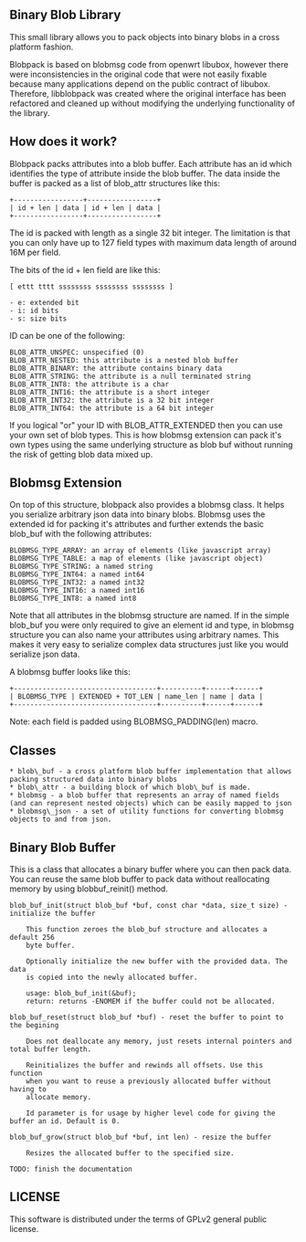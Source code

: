 Binary Blob Library
-------------------

This small library allows you to pack objects into binary blobs in a cross
platform fashion. 

Blobpack is based on blobmsg code from openwrt libubox, however there were
inconsistencies in the original code that were not easily fixable because many
applications depend on the public contract of libubox. Therefore, libblobpack
was created where the original interface has been refactored and cleaned up
without modifying the underlying functionality of the library. 

How does it work?
-----------------

Blobpack packs attributes into a blob buffer. Each attribute has an id which
identifies the type of attribute inside the blob buffer. The data inside the
buffer is packed as a list of blob\_attr structures like this: 

	+-----------------+-----------------+
	| id + len | data | id + len | data |  
	+-----------------+-----------------+

The id is packed with length as a single 32 bit integer. The limitation is that
you can only have up to 127 field types with maximum data length of around 16M
per field. 

The bits of the id + len field are like this: 

	[ ettt tttt ssssssss ssssssss ssssssss ]

	- e: extended bit
	- i: id bits
	- s: size bits 

ID can be one of the following: 

	BLOB_ATTR_UNSPEC: unspecified (0)
	BLOB_ATTR_NESTED: this attribute is a nested blob buffer
	BLOB_ATTR_BINARY: the attribute contains binary data
	BLOB_ATTR_STRING: the attribute is a null terminated string
	BLOB_ATTR_INT8: the attribute is a char
	BLOB_ATTR_INT16: the attribute is a short integer
	BLOB_ATTR_INT32: the attribute is a 32 bit integer
	BLOB_ATTR_INT64: the attribute is a 64 bit integer

If you logical "or" your ID with BLOB\_ATTR\_EXTENDED then you can use your own
set of blob types. This is how blobmsg extension can pack it's own types using
the same underlying structure as blob buf without running the risk of getting
blob data mixed up. 

Blobmsg Extension
-----------------

On top of this structure, blobpack also provides a blobmsg class. It helps you
serialize arbitrary json data into binary blobs. Blobmsg uses the extended id
for packing it's attributes and further extends the basic blob\_buf with the
following attributes: 

	BLOBMSG_TYPE_ARRAY: an array of elements (like javascript array)
	BLOBMSG_TYPE_TABLE: a map of elements (like javascript object)
	BLOBMSG_TYPE_STRING: a named string
	BLOBMSG_TYPE_INT64: a named int64
	BLOBMSG_TYPE_INT32: a named int32
	BLOBMSG_TYPE_INT16: a named int16
	BLOBMSG_TYPE_INT8: a named int8

Note that all attributes in the blobmsg structure are named. If in the simple blob\_buf you were only required to give an element id and type, in blobmsg structure you can also name your attributes using arbitrary names. This makes it very easy to serialize complex data structures just like you would serialize json data. 

A blobmsg buffer looks like this: 

	+-----------------------------------+----------+------+------+
	| BLOBMSG_TYPE | EXTENDED + TOT_LEN | name_len | name | data |
	+-----------------------------------+----------+------+------+

Note: each field is padded using BLOBMSG\_PADDING(len) macro. 

Classes
-------

	* blob\_buf - a cross platform blob buffer implementation that allows packing structured data into binary blobs
	* blob\_attr - a building block of which blob\_buf is made. 
	* blobmsg - a blob buffer that represents an array of named fields (and can represent nested objects) which can be easily mapped to json
	* blobmsg\_json - a set of utility functions for converting blobmsg objects to and from json. 

Binary Blob Buffer
------------------

This is a class that allocates a binary buffer where you can then pack data. You can reuse the same blob buffer to pack data without reallocating memory by using blobbuf\_reinit() method. 
	
	blob_buf_init(struct blob_buf *buf, const char *data, size_t size) - initialize the buffer
		
		This function zeroes the blob_buf structure and allocates a default 256
		byte buffer.
		
		Optionally initialize the new buffer with the provided data. The data
		is copied into the newly allocated buffer.  
			
		usage: blob_buf_init(&buf); 
		return: returns -ENOMEM if the buffer could not be allocated. 

	blob_buf_reset(struct blob_buf *buf) - reset the buffer to point to the begining 

		Does not deallocate any memory, just resets internal pointers and total buffer length. 
		
		Reinitializes the buffer and rewinds all offsets. Use this function
		when you want to reuse a previously allocated buffer without having to
		allocate memory. 
		
		Id parameter is for usage by higher level code for giving the buffer an id. Default is 0. 

	blob_buf_grow(struct blob_buf *buf, int len) - resize the buffer
		
		Resizes the allocated buffer to the specified size.  

	TODO: finish the documentation

LICENSE
-------

This software is distributed under the terms of GPLv2 general public license. 
